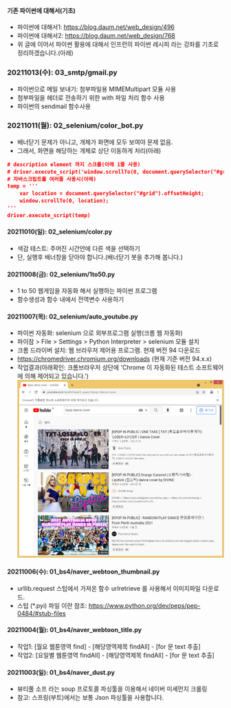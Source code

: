 #### 기존 파이썬에 대해서(기초) 
- 파이썬에 대해서1: https://blog.daum.net/web_design/496
- 파이썬에 대해서2: https://blog.daum.net/web_design/768
- 위 글에 이어서 파이썬 활용에 대해서 인프런의 파이썬 레시피 라는 강좌를 기초로 정리하겠습니다.(아래)

### 20211013(수): 03_smtp/gmail.py
- 파이썬으로 메일 보내기: 첨부파일용 MIMEMultipart 모듈 사용
- 첨부파일을 헤더로 전송하기 위한  with 파일 처리 함수 사용
- 파이썬의 sendmail 함수사용

### 20211011(월): 02_selenium/color_bot.py
- 배너닫기 문제가 아니고, 개체가 화면에 모두 보여야 문제 없음.
- 그래서, 화면을 해당하는 개체로 상단 이동하게 처리(아래)
```json
# description element 까지 스크롤(아래 1줄 사용)
# driver.execute_script('window.scrollTo(0, document.querySelector("#grid").offsetHeight)')
# 자바스크립트를 여러줄 사용시(아래)
temp = '''
    var location = document.querySelector("#grid").offsetHeight;
    window.scrollTo(0, location);
'''
driver.execute_script(temp)
```

#### 20211010(일): 02_selenium/color.py
- 색감 테스트: 주어진 시간안에 다른 색을 선택하기
- 단, 실행후 배너창을 닫아야 합니다.(배너닫기 봇을 추가해 봅니다.)

#### 20211008(금): 02_selenium/1to50.py
- 1 to 50 웹게임을 자동화 해서 실행하는 파이썬 프로그램
- 함수생성과 함수 내에서 전역변수 사용하기

#### 20211007(목): 02_selenium/auto_youtube.py
- 파이썬 자동화: selenium 으로 외부프로그램 실행(크롬 웹 자동화)
- 파이참 > File > Settings > Python Interpreter > selenium 모듈 설치
- 크롬 드라이버 설치: 웹 브라우저 제어용 프로그램. 현재 버전 94 다운로드
- https://chromedriver.chromium.org/downloads (현재 기준 버전 94.x.x)
- 작업결과(아래확인: 크롬브라우저 상단에 'Chrome 이 자동화된 테스트 소프트웨어에 의해 제어되고 있습니다.')
  ![ex_screenshot](./README/img.png)

#### 20211006(수): 01_bs4/naver_webtoon_thumbnail.py
- urllib.request 스텁에서 가져온 함수 urlretrieve 를 사용해서 이미지파일 다운로드.
- 스텁 (*.pyi) 파일 이란 참조: https://www.python.org/dev/peps/pep-0484/#stub-files

#### 20211004(월): 01_bs4/naver_webtoon_title.py
- 작업1: [월요 웹툰영역 find] - [해당영역제목 findAll] - [for 문 text 추출]
- 작업2: [요일별 웹툰영역 findAll] - [해당영역제목 findAll] - [for 문 text 추출]

#### 20211003(일): 01_bs4/naver_dust.py
- 뷰티풀 소프 라는 soup 프로토콜 파싱툴을 이용해서 네이버 미세먼지 크롤링
- 참고: 스프링(부트)에서는 보통 Json 파싱툴을 사용합니다.